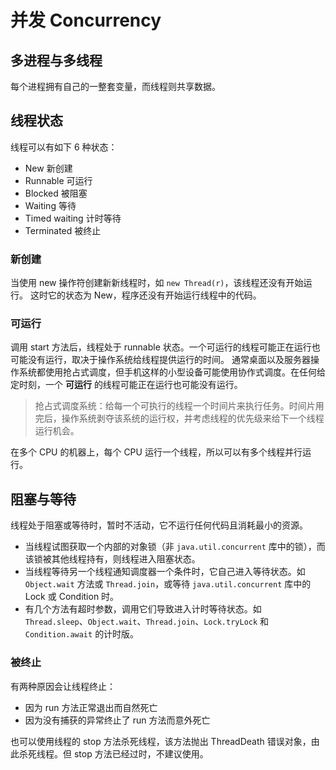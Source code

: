 # 并发 Concurrency

## 多进程与多线程

每个进程拥有自己的一整套变量，而线程则共享数据。

## 线程状态

线程可以有如下 6 种状态：

- New 新创建
- Runnable 可运行
- Blocked 被阻塞
- Waiting 等待
- Timed waiting 计时等待
- Terminated 被终止

### 新创建

当使用 new 操作符创建新新线程时，如 `new Thread(r)`，该线程还没有开始运行。
这时它的状态为 New，程序还没有开始运行线程中的代码。

### 可运行

调用 start 方法后，线程处于 runnable 状态。一个可运行的线程可能正在运行也可能没有运行，取决于操作系统给线程提供运行的时间。
通常桌面以及服务器操作系统都使用抢占式调度，但手机这样的小型设备可能使用协作式调度。在任何给定时刻，一个 **可运行** 的线程可能正在运行也可能没有运行。

> 抢占式调度系统：给每一个可执行的线程一个时间片来执行任务。时间片用完后，操作系统剥夺该系统的运行权，并考虑线程的优先级来给下一个线程运行机会。

在多个 CPU 的机器上，每个 CPU 运行一个线程，所以可以有多个线程并行运行。

## 阻塞与等待

线程处于阻塞或等待时，暂时不活动，它不运行任何代码且消耗最小的资源。

- 当线程试图获取一个内部的对象锁（非 `java.util.concurrent` 库中的锁），而该锁被其他线程持有，则线程进入阻塞状态。
- 当线程等待另一个线程通知调度器一个条件时，它自己进入等待状态。如 `Object.wait` 方法或 `Thread.join`，或等待 `java.util.concurrent` 库中的 Lock 或 Condition 时。
- 有几个方法有超时参数，调用它们导致进入计时等待状态。如 `Thread.sleep`、`Object.wait`、`Thread.join`、`Lock.tryLock` 和 `Condition.await` 的计时版。

### 被终止

有两种原因会让线程终止：

- 因为 run 方法正常退出而自然死亡
- 因为没有捕获的异常终止了 run 方法而意外死亡

也可以使用线程的 stop 方法杀死线程，该方法抛出 ThreadDeath 错误对象，由此杀死线程。但 stop 方法已经过时，不建议使用。

